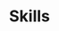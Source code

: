 ---
title: Skills
type: landing


sections:
  - block: markdown
    content:
      title:
      subtitle: ''
      text:
    design:
      columns: '1'
      background:
        image: 
          filename: skill.jpg
          filters:
            brightness: 0.7
          parallax: false
          position: center
          size: cover
          text_color_light: true
      spacing:
        padding: ['20px', '0', '20px', '0']
      css_class: 'custom-height'
  - block: skills
    content:
      title: Skills
      text: I possess the following skills and competencies.<br/><br/>
      # Choose a user to display skills from (a folder name within `content/authors/`)
      username: admin
    design:
      columns: '1'
---
